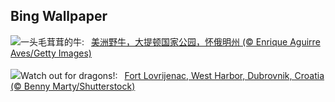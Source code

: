 ## Bing Wallpaper
![](https://www.bing.com/th?id=OHR.TetonBison_ZH-CN9384306649_UHD.jpg&w=1000)一头毛茸茸的牛:&nbsp;&ensp;[美洲野牛，大提顿国家公园，怀俄明州 (© Enrique Aguirre Aves/Getty Images)](https://www.bing.com/th?id=OHR.TetonBison_ZH-CN9384306649_UHD.jpg)
<br><br/>
![](https://www.bing.com/th?id=OHR.DubrovnikHarbor_EN-US2498064362_UHD.jpg&w=1000)Watch out for dragons!:&nbsp;&ensp;[Fort Lovrijenac, West Harbor, Dubrovnik, Croatia (© Benny Marty/Shutterstock)](https://www.bing.com/th?id=OHR.DubrovnikHarbor_EN-US2498064362_UHD.jpg)
<br><br/>
